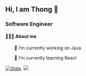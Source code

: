 
##  Hi, I am Thong 👋
   ### Software Engineer

#### 👨🏻‍💻 About me <br />
<p>&emsp;&emsp;🔭 I’m currently working on Java</p>
<p>&emsp;&emsp;🌱 I’m currently learning React</p>

  [![Stats](https://github-readme-stats.vercel.app/api?username=dinhthong173&show_icons=true&theme=radical)](https://github-readme-stats.vercel.app/api?username=dinhthong173&show_icons=true&theme=radical)&nbsp;  <img src ="https://github-readme-stats.vercel.app/api/top-langs/?username=dinhthong173&layout=compact&hide_border=true&theme=darcula&bg_color=00000000&langs_count=10&hide=jupyter%20notebook,tex,css,php">
 


<!--
**dinhthong173/dinhthong173** is a ✨ _special_ ✨ repository because its `README.md` (this file) appears on your GitHub profile.

Here are some ideas to get you started:

- 🔭 I’m currently working on ...
- 🌱 I’m currently learning ...
- 👯 I’m looking to collaborate on ...
- 🤔 I’m looking for help with ...
- 💬 Ask me about ...
- 📫 How to reach me: ...
- 😄 Pronouns: ...
- ⚡ Fun fact: ...
-->
